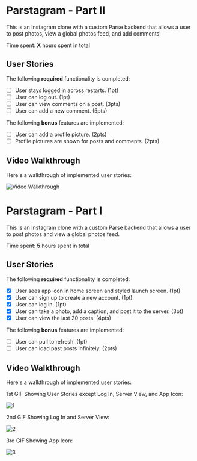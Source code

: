 # Parstagram - Part II

This is an Instagram clone with a custom Parse backend that allows a user to post photos, view a global photos feed, and add comments!

Time spent: **X** hours spent in total

## User Stories

The following **required** functionality is completed:

- [ ] User stays logged in across restarts. (1pt)
- [ ] User can log out. (1pt)
- [ ] User can view comments on a post. (3pts)
- [ ] User can add a new comment. (5pts)

The following **bonus** features are implemented:

- [ ] User can add a profile picture. (2pts)
- [ ] Profile pictures are shown for posts and comments. (2pts)

## Video Walkthrough

Here's a walkthrough of implemented user stories:

<img src='http://i.imgur.com/link/to/your/gif/file.gif' title='Video Walkthrough' width='' alt='Video Walkthrough' />


# Parstagram - Part I

This is an Instagram clone with a custom Parse backend that allows a user to post photos and view a global photos feed.

Time spent: **5** hours spent in total

## User Stories

The following **required** functionality is completed:

- [x] User sees app icon in home screen and styled launch screen. (1pt)
- [x] User can sign up to create a new account. (1pt)
- [x] User can log in. (1pt)
- [x] User can take a photo, add a caption, and post it to the server. (3pt)
- [x] User can view the last 20 posts. (4pts)

The following **bonus** features are implemented:

- [ ] User can pull to refresh. (1pt)
- [ ] User can load past posts infinitely. (2pts)

## Video Walkthrough

Here's a walkthrough of implemented user stories:

1st GIF Showing User Stories except Log In, Server View, and App Icon:

![1](https://user-images.githubusercontent.com/73809628/136709839-f2e0a291-3f0c-4541-b0c7-da9efcc6a4bf.gif)

2nd GIF Showing Log In and Server View:

![2](https://user-images.githubusercontent.com/73809628/136709841-203d5e90-a1d1-4c13-b953-36029b4b13a5.gif)

3rd GIF Showing App Icon:

![3](https://user-images.githubusercontent.com/73809628/136709848-b177ff51-89e3-4ea8-bbf7-c996288a4d6e.gif)
